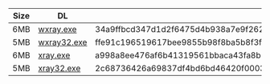 |    Size   |     DL  | sha512sum |
|  ---  |  ---  |  ---  |
| 6MB | [wxray.exe](https://cdn.jsdelivr.net/gh/googleians/Xray-core@main/wxray.exe) | 34a9ffbcd347d1d2f6475d4b938a7e9f26211320ca3982ac52d2579bd3f5bc5cba8ca1f008b34e837556be3aa9c54a32490ed183656230cf3fec649cc4f69d3a |
| 5MB | [wxray32.exe](https://cdn.jsdelivr.net/gh/googleians/Xray-core@main/wxray32.exe) | ffe91c196519617bee9855b98f8ba5b8f3f6015664765634dedbb3aee8bc1def193ee26042f86290418f4fc64d4bad2123e4810ac6db58bb9b8803d66112cc15 |
| 6MB | [xray.exe](https://cdn.jsdelivr.net/gh/googleians/Xray-core@main/xray.exe) | a998a8ee476af6b41319561bbaca43fa8b1113ae89dc21940427fe8956c5dfb01c70d121edd372f47ebc63b2476d806ecb45a709b8a6d326cd45c734bb7417bf |
| 5MB | [xray32.exe](https://cdn.jsdelivr.net/gh/googleians/Xray-core@main/xray32.exe) | 2c68736426a69837df4bd6bd46420f0003981cc81388da264bccc00739913b7f51bb012318ec498621ea304f606a9c615f43144110c016e041c9a08fc0281f13 |

